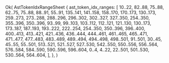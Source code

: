 Ok(
    AstTokenIdxRangeSheet {
        ast_token_idx_ranges: [
            10..22,
            82..88,
            75..88,
            62..75,
            75..88,
            88..91,
            55..91,
            135..141,
            141..158,
            158..170,
            170..173,
            130..173,
            259..273,
            273..288,
            288..296,
            296..302,
            302..327,
            327..350,
            254..350,
            355..396,
            350..396,
            93..99,
            99..103,
            103..112,
            112..121,
            121..130,
            130..173,
            173..187,
            187..193,
            193..222,
            222..254,
            254..350,
            350..396,
            396..400,
            400..413,
            413..421,
            421..436,
            436..444,
            444..461,
            461..465,
            465..471,
            471..477,
            477..483,
            483..489,
            489..494,
            494..498,
            498..501,
            91..501,
            30..45,
            45..55,
            55..501,
            513..521,
            521..527,
            527..530,
            542..550,
            550..556,
            556..564,
            576..584,
            584..590,
            590..596,
            596..604,
            0..4,
            4..22,
            22..501,
            501..530,
            530..564,
            564..604,
        ],
    },
)